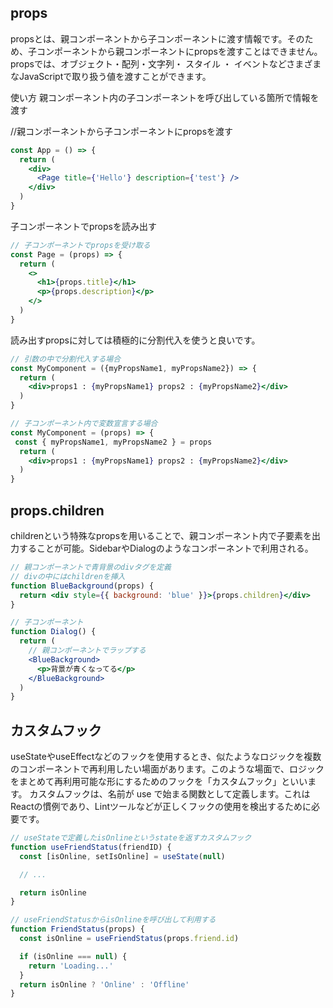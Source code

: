 ## props
propsとは、親コンポーネントから子コンポーネントに渡す情報です。そのため、子コンポーネントから親コンポーネントにpropsを渡すことはできません。
propsでは、オブジェクト・配列・文字列・ スタイル ・ イベントなどさまざまなJavaScriptで取り扱う値を渡すことができます。

使い方
親コンポーネント内の子コンポーネントを呼び出している箇所で情報を渡す

//親コンポーネントから子コンポーネントにpropsを渡す
```jsx
const App = () => {
  return (
    <div>
      <Page title={'Hello'} description={'test'} />
    </div>
  )
}
```

子コンポーネントでpropsを読み出す
```jsx
// 子コンポーネントでpropsを受け取る
const Page = (props) => {
  return (
    <>
      <h1>{props.title}</h1>
      <p>{props.description}</p>
    </>
  )
}
```
読み出すpropsに対しては積極的に分割代入を使うと良いです。

```jsx
// 引数の中で分割代入する場合
const MyComponent = ({myPropsName1, myPropsName2}) => {
  return (
    <div>props1 : {myPropsName1} props2 : {myPropsName2}</div>
  )
}

// 子コンポーネント内で変数宣言する場合
const MyComponent = (props) => {
 const { myPropsName1, myPropsName2 } = props
  return (
    <div>props1 : {myPropsName1} props2 : {myPropsName2}</div>
  )
}
```

## props.children
childrenという特殊なpropsを用いることで、親コンポーネント内で子要素を出力することが可能。SidebarやDialogのようなコンポーネントで利用される。

```jsx
// 親コンポーネントで青背景のdivタグを定義
// divの中にはchildrenを挿入
function BlueBackground(props) {
  return <div style={{ background: 'blue' }}>{props.children}</div>
}

// 子コンポーネント
function Dialog() {
  return (
    // 親コンポーネントでラップする
    <BlueBackground>
      <p>背景が青くなってる</p>
    </BlueBackground>
  )
}
```

## カスタムフック

useStateやuseEffectなどのフックを使用するとき、似たようなロジックを複数のコンポーネントで再利用したい場面があります。このような場面で、ロジックをまとめて再利用可能な形にするためのフックを「カスタムフック」といいます。
カスタムフックは、名前が use で始まる関数として定義します。これはReactの慣例であり、Lintツールなどが正しくフックの使用を検出するために必要です。

```jsx
// useStateで定義したisOnlineというstateを返すカスタムフック
function useFriendStatus(friendID) {
  const [isOnline, setIsOnline] = useState(null)

  // ...

  return isOnline
}

// useFriendStatusからisOnlineを呼び出して利用する
function FriendStatus(props) {
  const isOnline = useFriendStatus(props.friend.id)

  if (isOnline === null) {
    return 'Loading...'
  }
  return isOnline ? 'Online' : 'Offline'
}
```